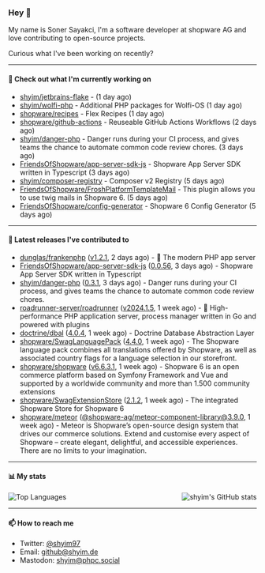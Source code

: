 ### Hey 👋

My name is Soner Sayakci, I'm a software developer at shopware AG and love contributing to open-source projects.

Curious what I've been working on recently?

---

#### 👷 Check out what I'm currently working on

- [shyim/jetbrains-flake](https://github.com/shyim/jetbrains-flake) -  (1 day ago)
- [shyim/wolfi-php](https://github.com/shyim/wolfi-php) - Additional PHP packages for Wolfi-OS (1 day ago)
- [shopware/recipes](https://github.com/shopware/recipes) - Flex Recipes (1 day ago)
- [shopware/github-actions](https://github.com/shopware/github-actions) - Reuseable GitHub Actions Workflows (2 days ago)
- [shyim/danger-php](https://github.com/shyim/danger-php) - Danger runs during your CI process, and gives teams the chance to automate common code review chores. (3 days ago)
- [FriendsOfShopware/app-server-sdk-js](https://github.com/FriendsOfShopware/app-server-sdk-js) - Shopware App Server SDK written in Typescript (3 days ago)
- [shyim/composer-registry](https://github.com/shyim/composer-registry) - Composer v2 Registry (5 days ago)
- [FriendsOfShopware/FroshPlatformTemplateMail](https://github.com/FriendsOfShopware/FroshPlatformTemplateMail) - This plugin allows you to use twig mails in Shopware 6. (5 days ago)
- [FriendsOfShopware/config-generator](https://github.com/FriendsOfShopware/config-generator) - Shopware 6 Config Generator (5 days ago)

---

#### 🔭 Latest releases I've contributed to

- [dunglas/frankenphp](https://github.com/dunglas/frankenphp) ([v1.2.1](https://github.com/dunglas/frankenphp/releases/tag/v1.2.1), 2 days ago) - 🧟 The modern PHP app server
- [FriendsOfShopware/app-server-sdk-js](https://github.com/FriendsOfShopware/app-server-sdk-js) ([0.0.56](https://github.com/FriendsOfShopware/app-server-sdk-js/releases/tag/0.0.56), 3 days ago) - Shopware App Server SDK written in Typescript
- [shyim/danger-php](https://github.com/shyim/danger-php) ([0.3.1](https://github.com/shyim/danger-php/releases/tag/0.3.1), 3 days ago) - Danger runs during your CI process, and gives teams the chance to automate common code review chores.
- [roadrunner-server/roadrunner](https://github.com/roadrunner-server/roadrunner) ([v2024.1.5](https://github.com/roadrunner-server/roadrunner/releases/tag/v2024.1.5), 1 week ago) - 🤯 High-performance PHP application server, process manager written in Go and powered with plugins
- [doctrine/dbal](https://github.com/doctrine/dbal) ([4.0.4](https://github.com/doctrine/dbal/releases/tag/4.0.4), 1 week ago) - Doctrine Database Abstraction Layer
- [shopware/SwagLanguagePack](https://github.com/shopware/SwagLanguagePack) ([4.4.0](https://github.com/shopware/SwagLanguagePack/releases/tag/4.4.0), 1 week ago) - The Shopware language pack combines all translations offered by Shopware, as well as associated country flags for a language selection in our storefront.
- [shopware/shopware](https://github.com/shopware/shopware) ([v6.6.3.1](https://github.com/shopware/shopware/releases/tag/v6.6.3.1), 1 week ago) - Shopware 6 is an open commerce platform based on Symfony Framework and Vue and supported by a worldwide community and more than 1.500 community extensions
- [shopware/SwagExtensionStore](https://github.com/shopware/SwagExtensionStore) ([2.1.2](https://github.com/shopware/SwagExtensionStore/releases/tag/2.1.2), 1 week ago) - The integrated Shopware Store for Shopware 6
- [shopware/meteor](https://github.com/shopware/meteor) ([@shopware-ag/meteor-component-library@3.9.0](https://github.com/shopware/meteor/releases/tag/%40shopware-ag/meteor-component-library%403.9.0), 1 week ago) - Meteor is Shopware’s open-source design system that drives our commerce solutions. Extend and customise every aspect of Shopware – create elegant, delightful, and accessible experiences. There are no limits to your imagination.

---

#### 📊 My stats

<img align="right" alt="shyim's GitHub stats" src="https://github-readme-stats.vercel.app/api?username=shyim&count_private=1&show_icons=true&" />

![Top Languages](https://github-readme-stats.vercel.app/api/top-langs/?username=shyim)

---

#### 📫 How to reach me

- Twitter: [@shyim97](https://twitter.com/shyim97)
- Email: [github@shyim.de](mailto://github@shyim.de)
- Mastodon: <a rel="me" href="https://phpc.social/@shyim">shyim@phpc.social</a>
